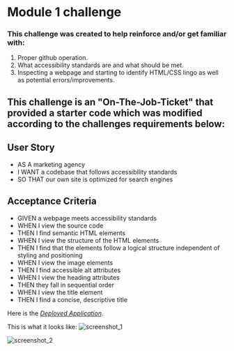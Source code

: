 # Module 1 challenge
 
### This challenge was created to help reinforce and/or get familiar with:
1. Proper github operation.
2. What accessibility standards are and what should be met.
3. Inspecting a webpage and starting to identify HTML/CSS lingo as well as potential errors/improvements.

## This challenge is an "On-The-Job-Ticket" that provided a starter code which was modified according to the challenges requirements below:

## User Story
- AS A marketing agency
- I WANT a codebase that follows accessibility standards
- SO THAT our own site is optimized for search engines

## Acceptance Criteria
- GIVEN a webpage meets accessibility standards
- WHEN I view the source code
- THEN I find semantic HTML elements
- WHEN I view the structure of the HTML elements
- THEN I find that the elements follow a logical structure independent of styling and positioning
- WHEN I view the image elements
- THEN I find accessible alt attributes
- WHEN I view the heading attributes
- THEN they fall in sequential order
- WHEN I view the title element
- THEN I find a concise, descriptive title

Here is the *[Deployed Application](https://mynamebrogrammer.github.io/challenge1/)*.

This is what it looks like:
![screenshot_1](https://user-images.githubusercontent.com/79487250/206564122-328cbe90-a979-46c6-8c91-a74a22c5e8d9.png)

![screenshot_2](https://user-images.githubusercontent.com/79487250/206567835-61c0c622-a4b0-449c-b8ac-982020dd641f.png)
